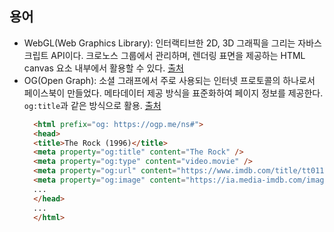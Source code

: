 ## 용어
- WebGL(Web Graphics Library): 인터랙티브한 2D, 3D 그래픽을 그리는 자바스크립트 API이다. 크로노스 그룹에서 관리하며, 렌더링 표면을 제공하는 HTML canvas 요소 내부에서 활용할 수 있다. [출처](https://developer.mozilla.org/ko/docs/Glossary/WebGL)
- OG(Open Graph): 소셜 그래프에서 주로 사용되는 인터넷 프로토콜의 하나로서 페이스북이 만들었다. 메타데이터 제공 방식을 표준화하여 페이지 정보를 제공한다. `og:title`과 같은 방식으로 활용. [출처](https://ogp.me/)
    ```html
      <html prefix="og: https://ogp.me/ns#">
      <head>
      <title>The Rock (1996)</title>
      <meta property="og:title" content="The Rock" />
      <meta property="og:type" content="video.movie" />
      <meta property="og:url" content="https://www.imdb.com/title/tt0117500/" />
      <meta property="og:image" content="https://ia.media-imdb.com/images/rock.jpg" />
      ...
      </head>
      ...
      </html>
    ```
